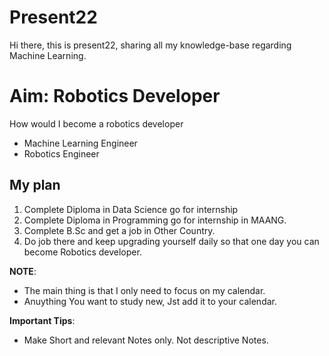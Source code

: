# Present22
Hi there, this is present22, sharing all my knowledge-base regarding Machine Learning.

# Aim: Robotics Developer

How would I become a robotics developer
- Machine Learning Engineer
- Robotics Engineer

## My plan
1. Complete Diploma in Data Science go for internship
2. Complete Diploma in Programming go for internship in MAANG.
3. Complete B.Sc and get a job in Other Country.
4. Do job there and keep upgrading yourself daily so that one day you can become Robotics developer.

**NOTE**: 
- The main thing is that I only need to focus on my calendar.
- Anuything You want to study new, Jst add it to your calendar.


**Important Tips**:
- Make Short and relevant Notes only. Not descriptive Notes.
